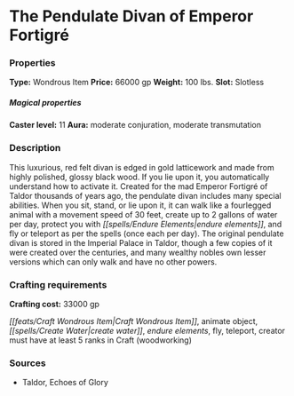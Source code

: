 ﻿---
Title: "The Pendulate Divan of Emperor Fortigré"
Type: "Wondrous Item"
Price: "66000 gp"
Weight: "100 lbs."
Slot: "Slotless"
Caster level: "11"
Aura: "moderate conjuration, moderate transmutation"
Description: |
  "This luxurious, red felt divan is edged in gold latticework and made from highly polished, glossy black wood. If you lie upon it, you automatically understand how to activate it. Created for the mad Emperor Fortigré of Taldor thousands of years ago, the _pendulate divan_ includes many special abilities. When you sit, stand, or lie upon it, it can walk like a fourlegged animal with a movement speed of 30 feet, create up to 2 gallons of water per day, protect you with _endure elements_, and _fly_ or _teleport_ as per the spells (once each per day). The original _pendulate divan_ is stored in the Imperial Palace in Taldor, though a few copies of it were created over the centuries, and many wealthy nobles own lesser versions which can only walk and have no other powers."
Crafting cost: "33000 gp"
Sources: "['Taldor, Echoes of Glory']"
---

# The Pendulate Divan of Emperor Fortigré

### Properties

**Type:** Wondrous Item **Price:** 66000 gp **Weight:** 100 lbs. **Slot:** Slotless

##### Magical properties

**Caster level:** 11 **Aura:** moderate conjuration, moderate transmutation

### Description

This luxurious, red felt divan is edged in gold latticework and made from highly polished, glossy black wood. If you lie upon it, you automatically understand how to activate it. Created for the mad Emperor Fortigré of Taldor thousands of years ago, the pendulate divan includes many special abilities. When you sit, stand, or lie upon it, it can walk like a fourlegged animal with a movement speed of 30 feet, create up to 2 gallons of water per day, protect you with _[[spells/Endure Elements|endure elements]]_, and fly or teleport as per the spells (once each per day). The original pendulate divan is stored in the Imperial Palace in Taldor, though a few copies of it were created over the centuries, and many wealthy nobles own lesser versions which can only walk and have no other powers.

### Crafting requirements

**Crafting cost:** 33000 gp

_[[feats/Craft Wondrous Item|Craft Wondrous Item]]_, animate object, _[[spells/Create Water|create water]]_, _endure elements_, fly, teleport, creator must have at least 5 ranks in Craft (woodworking)

### Sources

* Taldor, Echoes of Glory